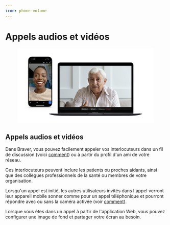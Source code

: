 ```yaml
---
icon: phone-volume
---
```


# Appels audios et vidéos

<div data-full-width="true"><figure><img src="../../.gitbook/assets/CleanShot 2025-01-08 at 11.53.03@2x.png" alt=""><figcaption></figcaption></figure></div>

## Appels audios et vidéos

Dans Braver, vous pouvez facilement appeler vos interlocuteurs dans un fil de discussion (voici [comment](https://braver-1.gitbook.io/braver/training/pour-les-professionnels/appels-audios-et-videos/lancer-et-quitter-un-appel)) ou à partir du profil d'un ami de votre réseau.

Ces interlocuteurs peuvent inclure les patients ou proches aidants, ainsi que des collègues professionnels de la santé ou membres de votre organisation.

Lorsqu'un appel est initié, les autres utilisateurs invités dans l'appel verront leur appareil mobile sonner comme pour un appel téléphonique et pourront répondre avec ou sans la caméra activée (voir [comment](https://braver-1.gitbook.io/braver/training/pour-les-professionnels/appels-audios-et-videos/rejoindre-et-quitter-un-appel)).

Lorsque vous êtes dans un appel à partir de l'application Web, vous pouvez configurer une image de fond et partager votre écran au besoin.
